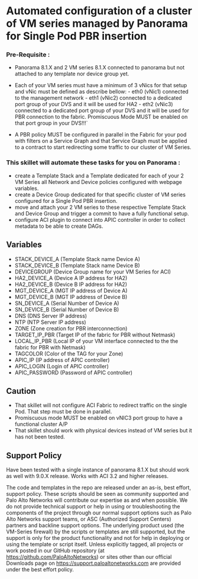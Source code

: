 # Automated configuration of a cluster of VM series managed by Panorama for Single Pod PBR insertion

### Pre-Requisite :
- Panorama 8.1.X and 2 VM series 8.1.X connected to panorama but not attached to any template nor device group yet.
- Each of your VM series must have a minimum of 3 vNics for that setup and vNic must be defined as describe bellow: 
        - eth0 (vNic1) connected to the management network - eth1 (vNic2) connected to a dedicated port group of your DVS and it will be used for HA2 
        - eth2 (vNic3) connected to a dedicated port group of your DVS and it will be used for PBR connection to the fabric. Promiscuous Mode MUST be enabled on that port group in your DVS!!!`

- A PBR policy MUST be configured in parallel in the Fabric for your pod with filters on a Service Graph and that Service Graph must be applied to a contract to start redirecting some traffic to our cluster of VM Series.
  


### This skillet will automate these tasks for you on Panorama :
- create a Template Stack and a Template dedicated for each of your 2 VM Series all Network and Device policies configured with webpage variables.
- create a Device Group dedicated for that specific cluster of VM series configured for a Single Pod PBR insertion.
- move and attach your 2 VM series to these respective Template Stack and Device Group and trigger a commit to have a fully functional setup.
- configure ACI plugin to connect into APIC controller in order to collect metadata to be able to create DAGs. 
 

## Variables
- STACK_DEVICE_A (Template Stack name Device A)
- STACK_DEVICE_B (Template Stack name Device B)
- DEVICEGROUP (Device Group name for your VM Series for ACI)
- HA2_DEVICE_A (Device A IP address for HA2)
- HA2_DEVICE_B (Device B IP address for HA2)
- MGT_DEVICE_A (MGT IP address of Device A)
- MGT_DEVICE_B (MGT IP address of Device B)
- SN_DEVICE_A (Serial Number of Device A)
- SN_DEVICE_B (Serial Number of Device B)
- DNS (DNS Server IP address)
- NTP (NTP Server IP address)
- ZONE (Zone creation for PBR interconnection)
- TARGET_IP_PBR (Target IP of the fabric for PBR without Netmask)
- LOCAL_IP_PBR (Local IP of your VM interface connected to the the fabric for PBR with Netmask)
- TAGCOLOR (Color of the TAG for your Zone)
- APIC_IP (IP address of APIC controller)
- APIC_LOGIN (Login of APIC controller)
- APIC_PASSWORD (Password of APIC controller)


## Caution  
- That skillet will not configure ACI Fabric to redirect traffic on the single Pod. That step must be done in parallel.
- Promiscuous mode MUST be enabled on vNIC3 port group to have a functional cluster A/P
- That skillet should work with physical devices instead of VM series but it has not been tested.


## Support Policy

Have been tested with a single instance of panorama 8.1.X but should work as well with 9.0.X release.
Works with ACI 3.2 and higher releases.

The code and templates in the repo are released under an as-is, best effort,
support policy. These scripts should be seen as community supported and
Palo Alto Networks will contribute our expertise as and when possible.
We do not provide technical support or help in using or troubleshooting the
components of the project through our normal support options such as
Palo Alto Networks support teams, or ASC (Authorized Support Centers)
partners and backline support options. The underlying product used
(the VM-Series firewall) by the scripts or templates are still supported,
but the support is only for the product functionality and not for help in
deploying or using the template or script itself. Unless explicitly tagged,
all projects or work posted in our GitHub repository
(at https://github.com/PaloAltoNetworks) or sites other than our official
Downloads page on https://support.paloaltonetworks.com are provided under
the best effort policy.